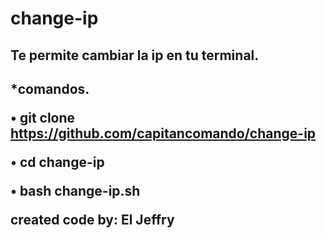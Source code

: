 # change-ip

<h2>Te permite cambiar la ip en tu terminal.<h2>

*comandos.

• git clone https://github.com/capitancomando/change-ip

• cd change-ip

• bash change-ip.sh

created code by: El Jeffry
